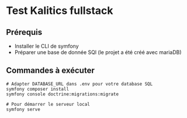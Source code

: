 # Test Kalitics fullstack

## Prérequis
* Installer le CLI de symfony
* Préparer une base de donnée SQl (le projet a été créé avec mariaDB)

## Commandes à exécuter
```shell
# Adapter DATABASE_URL dans .env pour votre database SQL
symfony composer install
symfony console doctrine:migrations:migrate

# Pour démarrer le serveur local
symfony serve
```

<!-- Premiere idée

1) pour saisir les informations du collaborateur une seule fois avant de passer au pointage je pense que un systeme d'authentification et connexion va permettre d'enregostrer ses infos une seule fois

=> donc je rajoute les infos pour rendre cela possible à la table user(mail, password, token ,active role)
=>make:migration et migrations:migrate

=>fomulaire d'inscription , security controller et authentification

        =>probleme de mailer , en stand by pour gagner du temps (message concernant ssl)
        
Ensuite changer la relation entre la table chantier et pointage en ManyToMany 
pour selectionner plusieurs chantiers et plusieurs durées . Pour cela c'est mieux avoir la durée dans la table intermediaire plutot que dans pointage
  => D'apres mes recherche si je veux rajouter à ma table intermediaire un champs je pourrais pas le faire en symfony. Je dois plutot que de changer la relation,créer une nouvelle table Pointage/Chantier et y mettre le champs durée que je voulais, ainsi que le relier aux tables Pointage et chantier . 

  J'ai essaye de faire deux form pour le nom et la date , mais de part de la structure on peux pas persisté sans les infos qui manque, quand j'ai mis les deux formulaire sur une page , par contre il n'ya pas d'enregistrement qui se passe au niveau de la bdd .
  


Pour la deuxieme partie je pense qu'il faudra gerer les roles des collaborateur et permettre au chef du projet de placer les autre collaborateur sur un chantier . Donc un formulaire specifique accessible sous la condition de role_admin -->